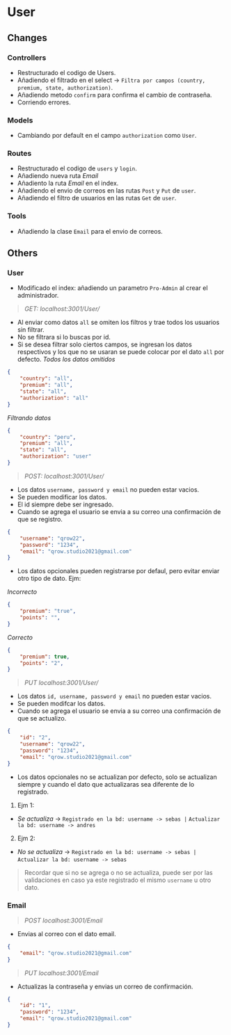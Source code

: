 # User
## Changes
### Controllers
-   Restructurado el codigo de Users.
-   Añadiendo el filtrado en el select -> `Filtra por campos (country, premium, state, authorization)`.
-   Añadiendo metodo `confirm` para confirma el cambio de contraseña.
-   Corriendo errores.
### Models
-   Cambiando por default en el campo `authorization` como `User`.
### Routes
-   Restructurado el codigo de `users` y `login`.
-   Añadiendo nueva ruta *Email*
-   Añadiento la ruta *Email* en el index.
-   Añadiendo el envio de correos en las rutas `Post` y `Put` de `user`.
-   Añadiendo el filtro de usuarios en las rutas `Get` de `user`.
### Tools
-   Añadiendo la clase `Email` para el envio de correos.
## Others
### User
-   Modificado el index: añadiendo un parametro `Pro-Admin` al crear el administrador.

> _GET:_ *localhost:3001/User/*
-   Al enviar como datos `all` se omiten los filtros y trae todos los usuarios sin filtrar.
-   No se filtrara si lo buscas por id.
-   Si se desea filtrar solo ciertos campos, se ingresan los datos respectivos y los que no se usaran se puede colocar por el dato `all` por defecto.
*Todos los datos omitidos*
```json
{
    "country": "all",
    "premium": "all",
    "state": "all",
    "authorization": "all"
}
```
*Filtrando datos*
```json
{
    "country": "peru",
    "premium": "all",
    "state": "all",
    "authorization": "user"
}
```

> _POST:_ *localhost:3001/User/*
- Los datos `username, password y email` no pueden estar vacios.
- Se pueden modificar los datos.
- El id siempre debe ser ingresado.
- Cuando se agrega el usuario se envia a su correo una confirmación de que se registro.
```json
{
    "username": "qrow22",
    "password": "1234",
    "email": "qrow.studio2021@gmail.com"
}
```
- Los datos opcionales pueden registrarse por defaul, pero evitar enviar otro tipo de dato.
Ejm:

_*Incorrecto*_
```json
{
    "premium": "true",
    "points": "",
}
```
_*Correcto*_
```json
{
    "premium": true,
    "points": "2",
}
```

> _PUT_ *localhost:3001/User/*
- Los datos `id, username, password y email` no pueden estar vacios.
- Se pueden modifcar los datos.
- Cuando se agrega el usuario se envia a su correo una confirmación de que se actualizo.
```json
{
    "id": "2",
    "username": "qrow22",
    "password": "1234",
    "email": "qrow.studio2021@gmail.com"
}
```
- Los datos opcionales no se actualizan por defecto, solo se actualizan siempre y cuando el dato que actualizaras sea diferente de lo registrado.
1.  Ejm 1:
-   *Se actualiza* ->
`Registrado en la bd: username -> sebas |`
`Actualizar la bd: username -> andres`
2.  Ejm 2:
-   *No se actualiza* ->
`Registrado en la bd: username -> sebas |`
`Actualizar la bd: username -> sebas`

> Recordar que si no se agrega o no se actualiza, puede ser por las validaciones en caso ya este registrado el mismo `username` u otro dato.
### Email
> _POST_ *localhost:3001/Email*
- Envias al correo con el dato email.
```json
{
    "email": "qrow.studio2021@gmail.com"
}
```

> _PUT_ *localhost:3001/Email*
- Actualizas la contraseña y envias un correo de confirmación.
```json
{
    "id": "1",
    "password": "1234",
    "email": "qrow.studio2021@gmail.com"
}
```